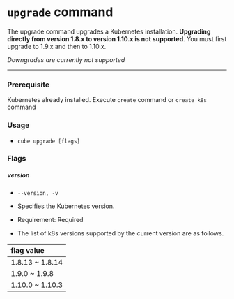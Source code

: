 # `upgrade` command

The upgrade command upgrades a Kubernetes installation. **Upgrading directly from version 1.8.x to version 1.10.x is not supported**. You must first upgrade to 1.9.x and then to 1.10.x.

_Downgrades are currently not supported_

---

### Prerequisite

Kubernetes already installed. Execute `create` command or `create k8s` command

### Usage

* `cube upgrade [flags]`

### Flags

##### version

* `--version, -v`

* Specifies the Kubernetes version.

* Requirement: Required

* The list of k8s versions supported by the current version are as follows.

| flag value |
| :--- |
| 1.8.13 ~ 1.8.14 |
| 1.9.0 ~ 1.9.8 |
| 1.10.0 ~ 1.10.3 |




